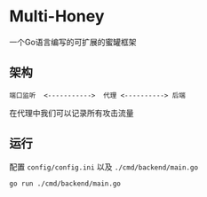 # Multi-Honey

一个Go语言编写的可扩展的蜜罐框架

## 架构

```           
端口监听  <----------->  代理 <----------> 后端
```
在代理中我们可以记录所有攻击流量

## 运行
配置 `config/config.ini` 以及 `./cmd/backend/main.go`
```shell script
go run ./cmd/backend/main.go
```